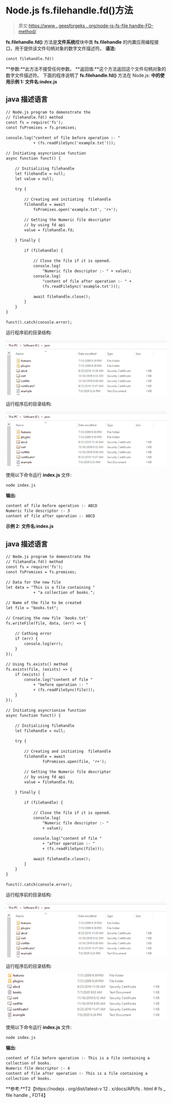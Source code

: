 # Node.js fs.filehandle.fd()方法

> 原文:[https://www . geesforgeks . org/node-js-fs-file handle-FD-method/](https://www.geeksforgeeks.org/node-js-fs-filehandle-fd-method/)

**fs.filehandle.fd()** 方法是**文件系统**模块中类 **fs.filehandle** 的内置应用编程接口，用于提供该文件句柄对象的数字文件描述符。
**语法:**

```
const filehandle.fd()
```

**参数:**此方法不接受任何参数。
**返回值:**这个方法返回这个文件句柄对象的数字文件描述符。
下面的程序说明了 **fs.filehandle.fd()** 方法在 Node.js:
**中的使用示例 1:** **文件名:index.js**

## java 描述语言

```
// Node.js program to demonstrate the
// filehandle.fd() method
const fs = require('fs');
const fsPromises = fs.promises;

console.log("content of file before operation :- "
            + (fs.readFileSync('example.txt')));

// Initiating asyncrionise function
async function funct() {

    // Initializing filehandle
    let filehandle = null;
    let value = null;

    try {

        // Creating and initiating  filehandle
        filehandle = await
            fsPromises.open('example.txt', 'r+');

        // Getting the Numeric file descriptor
        // by using fd api
        value = filehandle.fd;

    } finally {

        if (filehandle) {

            // Close the file if it is opened.
            console.log(
                "Numeric file descriptor :- " + value);
            console.log(
                "content of file after operation :- " +
                (fs.readFileSync('example.txt')));

            await filehandle.close();
        }
    }
}

funct().catch(console.error);
```

运行程序前的目录结构:

![](img/01f73ba41511f0178722008f0b80ab52.png)

运行程序后的目录结构:

![](img/01f73ba41511f0178722008f0b80ab52.png)

使用以下命令运行 **index.js** 文件:

```
node index.js
```

**输出:**

```
content of file before operation :- ABCD
Numeric file descriptor :- 3
content of file after operation :- ABCD
```

**示例 2:**
**文件名:index.js**

## java 描述语言

```
// Node.js program to demonstrate the
// filehandle.fd() method
const fs = require('fs');
const fsPromises = fs.promises;

// Data for the new file
let data = "This is a file containing "
            + "a collection of books.";

// Name of the file to be created
let file = "books.txt";

// Creating the new file 'books.txt'
fs.writeFile(file, data, (err) => {

    // Cathing error
    if (err) {
        console.log(err);
    }
});

// Using fs.exists() method
fs.exists(file, (exists) => {
    if (exists) {
        console.log("content of file "
            + "before operation :- "
            + (fs.readFileSync(file)));
    }
});

// Initiating asyncrionise function
async function funct() {

    // Initializing filehandle
    let filehandle = null;

    try {

        // Creating and initiating  filehandle
        filehandle = await
                fsPromises.open(file, 'r+');

        // Getting the Numeric file descriptor
        // by using fd api
        value = filehandle.fd;

    } finally {

        if (filehandle) {

            // Close the file if it is opened.
            console.log(
                "Numeric file descriptor :- "
                + value);

            console.log("content of file "
                + "after operation :- "
                + (fs.readFileSync(file)));

            await filehandle.close();
        }
    }
}

funct().catch(console.error);
```

运行程序前的目录结构:

![](img/01f73ba41511f0178722008f0b80ab52.png)

运行程序后的目录结构:

![](img/0ecf2ff4cf6c5de99b63f81df99f18a4.png)

使用以下命令运行 **index.js** 文件:

```
node index.js
```

**输出:**

```
content of file before operation :- This is a file containing a collection of books.
Numeric file descriptor :- 4
content of file after operation :- This is a file containing a collection of books.
```

**参考:**T2【https://nodejs . org/dist/latest-v 12 . x/docs/API/fs . html # fs _ file handle _ FDT4】